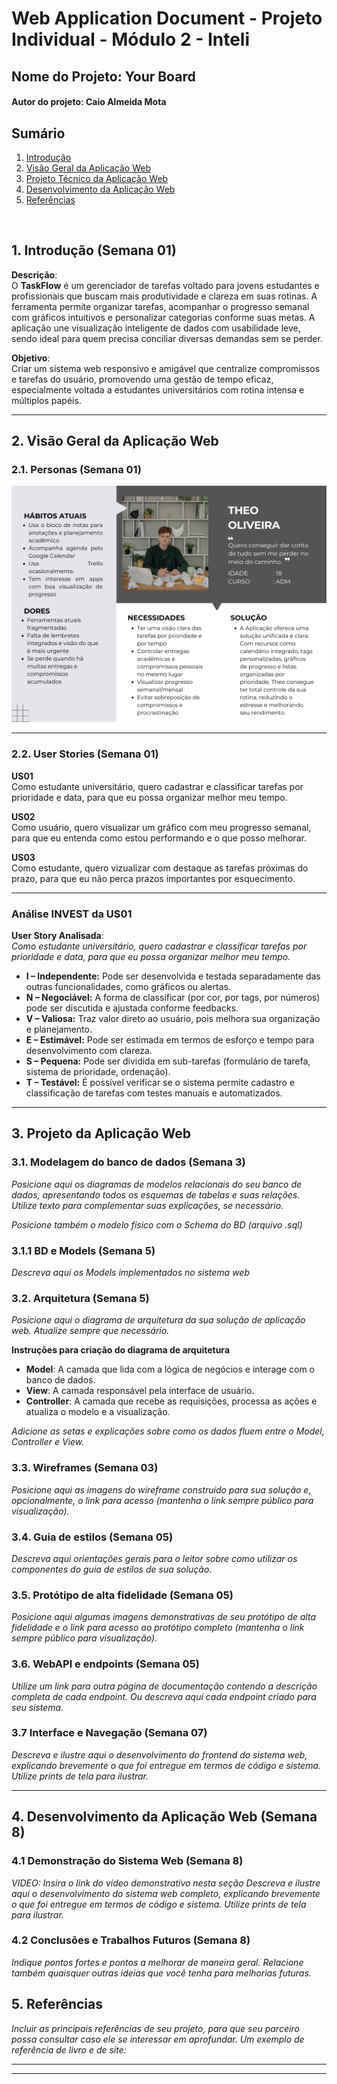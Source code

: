# Web Application Document - Projeto Individual - Módulo 2 - Inteli

## Nome do Projeto: Your Board

#### Autor do projeto: Caio Almeida Mota

## Sumário

1. [Introdução](#c1)  
2. [Visão Geral da Aplicação Web](#c2)  
3. [Projeto Técnico da Aplicação Web](#c3)  
4. [Desenvolvimento da Aplicação Web](#c4)  
5. [Referências](#c5)  

<br>

## <a name="c1"></a>1. Introdução (Semana 01)

**Descrição**:  
O **TaskFlow** é um gerenciador de tarefas voltado para jovens estudantes e profissionais que buscam mais produtividade e clareza em suas rotinas. A ferramenta permite organizar tarefas, acompanhar o progresso semanal com gráficos intuitivos e personalizar categorias conforme suas metas. A aplicação une visualização inteligente de dados com usabilidade leve, sendo ideal para quem precisa conciliar diversas demandas sem se perder.

**Objetivo**:  
Criar um sistema web responsivo e amigável que centralize compromissos e tarefas do usuário, promovendo uma gestão de tempo eficaz, especialmente voltada a estudantes universitários com rotina intensa e múltiplos papéis.

---

## <a name="c2"></a>2. Visão Geral da Aplicação Web

### 2.1. Personas (Semana 01)

<img src="assets\Persona.png">

---

### 2.2. User Stories (Semana 01)


**US01**  
Como estudante universitário, quero cadastrar e classificar tarefas por prioridade e data, para que eu possa organizar melhor meu tempo.

**US02**  
Como usuário, quero visualizar um gráfico com meu progresso semanal, para que eu entenda como estou performando e o que posso melhorar.

**US03**  
Como estudante, quero vizualizar com destaque as tarefas próximas do prazo, para que eu não perca prazos importantes por esquecimento.

---

### Análise INVEST da US01

**User Story Analisada**:  
*Como estudante universitário, quero cadastrar e classificar tarefas por prioridade e data, para que eu possa organizar melhor meu tempo.*

- **I – Independente:** Pode ser desenvolvida e testada separadamente das outras funcionalidades, como gráficos ou alertas.
- **N – Negociável:** A forma de classificar (por cor, por tags, por números) pode ser discutida e ajustada conforme feedbacks.
- **V – Valiosa:** Traz valor direto ao usuário, pois melhora sua organização e planejamento.
- **E – Estimável:** Pode ser estimada em termos de esforço e tempo para desenvolvimento com clareza.
- **S – Pequena:** Pode ser dividida em sub-tarefas (formulário de tarefa, sistema de prioridade, ordenação).
- **T – Testável:** É possível verificar se o sistema permite cadastro e classificação de tarefas com testes manuais e automatizados.

---

## <a name="c3"></a>3. Projeto da Aplicação Web

### 3.1. Modelagem do banco de dados  (Semana 3)

*Posicione aqui os diagramas de modelos relacionais do seu banco de dados, apresentando todos os esquemas de tabelas e suas relações. Utilize texto para complementar suas explicações, se necessário.*

*Posicione também o modelo físico com o Schema do BD (arquivo .sql)*

### 3.1.1 BD e Models (Semana 5)
*Descreva aqui os Models implementados no sistema web*

### 3.2. Arquitetura (Semana 5)

*Posicione aqui o diagrama de arquitetura da sua solução de aplicação web. Atualize sempre que necessário.*

**Instruções para criação do diagrama de arquitetura**  
- **Model**: A camada que lida com a lógica de negócios e interage com o banco de dados.
- **View**: A camada responsável pela interface de usuário.
- **Controller**: A camada que recebe as requisições, processa as ações e atualiza o modelo e a visualização.
  
*Adicione as setas e explicações sobre como os dados fluem entre o Model, Controller e View.*

### 3.3. Wireframes (Semana 03)

*Posicione aqui as imagens do wireframe construído para sua solução e, opcionalmente, o link para acesso (mantenha o link sempre público para visualização).*

### 3.4. Guia de estilos (Semana 05)

*Descreva aqui orientações gerais para o leitor sobre como utilizar os componentes do guia de estilos de sua solução.*


### 3.5. Protótipo de alta fidelidade (Semana 05)

*Posicione aqui algumas imagens demonstrativas de seu protótipo de alta fidelidade e o link para acesso ao protótipo completo (mantenha o link sempre público para visualização).*

### 3.6. WebAPI e endpoints (Semana 05)

*Utilize um link para outra página de documentação contendo a descrição completa de cada endpoint. Ou descreva aqui cada endpoint criado para seu sistema.*  

### 3.7 Interface e Navegação (Semana 07)

*Descreva e ilustre aqui o desenvolvimento do frontend do sistema web, explicando brevemente o que foi entregue em termos de código e sistema. Utilize prints de tela para ilustrar.*

---

## <a name="c4"></a>4. Desenvolvimento da Aplicação Web (Semana 8)

### 4.1 Demonstração do Sistema Web (Semana 8)

*VIDEO: Insira o link do vídeo demonstrativo nesta seção*
*Descreva e ilustre aqui o desenvolvimento do sistema web completo, explicando brevemente o que foi entregue em termos de código e sistema. Utilize prints de tela para ilustrar.*

### 4.2 Conclusões e Trabalhos Futuros (Semana 8)

*Indique pontos fortes e pontos a melhorar de maneira geral.*
*Relacione também quaisquer outras ideias que você tenha para melhorias futuras.*



## <a name="c5"></a>5. Referências

_Incluir as principais referências de seu projeto, para que seu parceiro possa consultar caso ele se interessar em aprofundar. Um exemplo de referência de livro e de site:_<br>

---
---